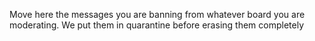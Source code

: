 Move here the messages you are banning from whatever board you are moderating. We put them in quarantine before erasing them completely
